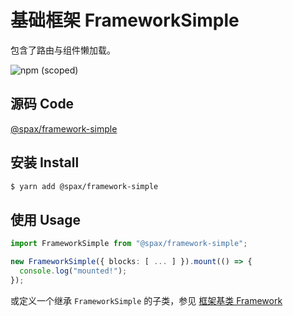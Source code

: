 # 基础框架 FrameworkSimple

包含了路由与组件懒加载。

![npm (scoped)](https://img.shields.io/npm/v/@spax/framework-simple?color=4caf50)

## 源码 Code

[@spax/framework-simple](https://github.com/crossjs/spax/tree/master/packages/framework-simple)

## 安装 Install

```bash
$ yarn add @spax/framework-simple
```

## 使用 Usage

```typescript
import FrameworkSimple from "@spax/framework-simple";

new FrameworkSimple({ blocks: [ ... ] }).mount(() => {
  console.log("mounted!");
});
```

或定义一个继承 `FrameworkSimple` 的子类，参见 [框架基类 Framework](../core/framework.md)
